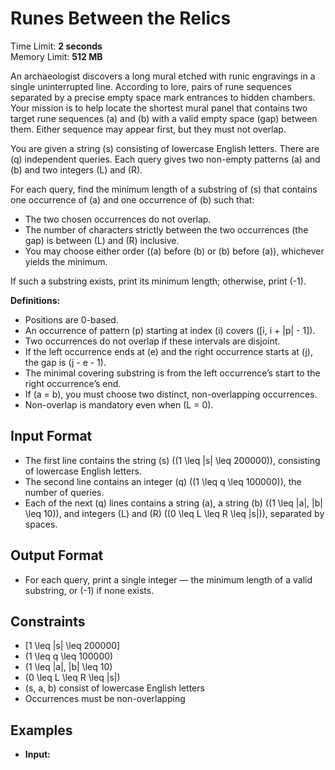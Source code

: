 # Runes Between the Relics
Time Limit: **2 seconds**  
Memory Limit: **512 MB**

An archaeologist discovers a long mural etched with runic engravings in a single uninterrupted line. According to lore, pairs of rune sequences separated by a precise empty space mark entrances to hidden chambers. Your mission is to help locate the shortest mural panel that contains two target rune sequences \(a\) and \(b\) with a valid empty space (gap) between them. Either sequence may appear first, but they must not overlap.

You are given a string \(s\) consisting of lowercase English letters. There are \(q\) independent queries. Each query gives two non-empty patterns \(a\) and \(b\) and two integers \(L\) and \(R\).

For each query, find the minimum length of a substring of \(s\) that contains one occurrence of \(a\) and one occurrence of \(b\) such that:
- The two chosen occurrences do not overlap.
- The number of characters strictly between the two occurrences (the gap) is between \(L\) and \(R\) inclusive.
- You may choose either order (\(a\) before \(b\) or \(b\) before \(a\)), whichever yields the minimum.

If such a substring exists, print its minimum length; otherwise, print \(-1\).

**Definitions:**
- Positions are 0-based.
- An occurrence of pattern \(p\) starting at index \(i\) covers \([i, i + |p| - 1]\).
- Two occurrences do not overlap if these intervals are disjoint.
- If the left occurrence ends at \(e\) and the right occurrence starts at \(j\), the gap is \(j - e - 1\).
- The minimal covering substring is from the left occurrence’s start to the right occurrence’s end.
- If \(a = b\), you must choose two distinct, non-overlapping occurrences.
- Non-overlap is mandatory even when \(L = 0\).


## Input Format
- The first line contains the string \(s\) (\(1 \leq |s| \leq 200000\)), consisting of lowercase English letters.  
- The second line contains an integer \(q\) (\(1 \leq q \leq 100000\)), the number of queries.  
- Each of the next \(q\) lines contains a string \(a\), a string \(b\) (\(1 \leq |a|, |b| \leq 10\)), and integers \(L\) and \(R\) (\(0 \leq L \leq R \leq |s|\)), separated by spaces.  

## Output Format
- For each query, print a single integer — the minimum length of a valid substring, or \(-1\) if none exists.


## Constraints
- \[1 \leq |s| \leq 200000\]  
- \(1 \leq q \leq 100000\)  
- \(1 \leq |a|, |b| \leq 10\)  
- \(0 \leq L \leq R \leq |s|\)  
- \(s, a, b\) consist of lowercase English letters  
- Occurrences must be non-overlapping  


## Examples
 - **Input:**
